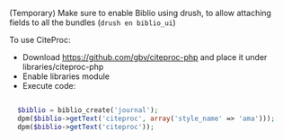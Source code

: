 (Temporary) Make sure to enable Biblio using drush, to allow attaching fields to all the bundles (``drush en biblio_ui``)

To use CiteProc:

* Download https://github.com/gbv/citeproc-php and place it under libraries/citeproc-php
* Enable libraries module
* Execute code:

```php

  $biblio = biblio_create('journal');
  dpm($biblio->getText('citeproc', array('style_name' => 'ama')));
  dpm($biblio->getText('citeproc'));
```
